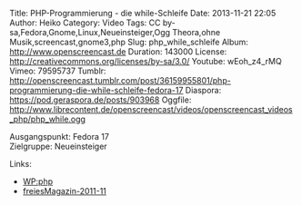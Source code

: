 Title: PHP-Programmierung - die while-Schleife
Date: 2013-11-21 22:05
Author: Heiko
Category: Video
Tags: CC by-sa,Fedora,Gnome,Linux,Neueinsteiger,Ogg Theora,ohne Musik,screencast,gnome3,php
Slug: php_while_schleife
Album: http://www.openscreencast.de
Duration: 143000
License: http://creativecommons.org/licenses/by-sa/3.0/
Youtube: wEoh_z4_rMQ
Vimeo: 79595737
Tumblr: http://openscreencast.tumblr.com/post/36159955801/php-programmierung-die-while-schleife-fedora-17
Diaspora: https://pod.geraspora.de/posts/903968
Oggfile: http://www.librecontent.de/openscreencast/videos/openscreencast_videos_php/php_while.ogg

Ausgangspunkt: Fedora 17  
Zielgruppe: Neueinsteiger  

Links:

  * [WP:php](https://de.wikipedia.org/wiki/Php "Link zu WP:php" )
  * [freiesMagazin-2011-11](http://www.freiesmagazin.de/freiesMagazin-2011-11 "Link zu freiesmagazin.de" )


